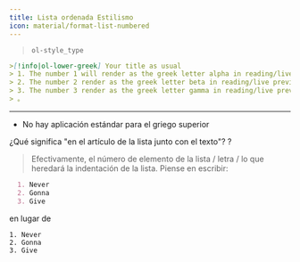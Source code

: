 ```yaml
---
title: Lista ordenada Estilismo
icon: material/format-list-numbered
---
```

> `ol-style_type`
```md
>[!info|ol-lower-greek] Your title as usual
> 1. The number 1 will render as the greek letter alpha in reading/live preview
> 2. The number 2 render as the greek letter beta in reading/live preview
> 3. The number 3 render as the greek letter gamma in reading/live preview
> 。
```
___

- No hay aplicación estándar para el griego superior

¿Qué significa "en el artículo de la lista junto con el texto"?
?
> Efectivamente, el número de elemento de la lista / letra / lo que heredará la indentación
> de la lista. Piense en escribir:
```md
  1. Never
  2. Gonna
  3. Give
```
en lugar de
```
1. Never
2. Gonna
3. Give
```


